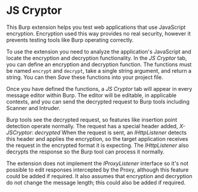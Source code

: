 # JS Cryptor

This Burp extension helps you test web applications that use JavaScript encryption. Encryption used this way provides no real security, however it prevents testing tools like Burp operating correctly.

To use the extension you need to analyze the application's JavaScript and locate the encryption and decryption functionality. In the *JS Cryptor* tab, you can define an encryption and decryption function. The functions must be named `encrypt` and `decrypt`, take a single string argument, and return a string. You can then *Save* these functions into your project file.

Once you have defined the functions, a *JS Cryptor* tab will appear in every message editor within Burp. The editor will be editable, in applicable contexts, and you can send the decrypted request to Burp tools including Scanner and Intruder.

Burp tools see the decrypted request, so features like insertion point detection operate normally. The request has a special header added, *X-JSCryptor: decrypted* When the request is sent, an *IHttpListener* detects this header and applies the encryption, so the target application receives the request in the encrypted format it is expecting. The *IHttpListener* also decrypts the response so the Burp tool can process it normally.

The extension does not implement the *IProxyListener* interface so it's not possible to edit responses intercepted by the Proxy, although this feature could be added if required. It also assumes that encryption and decryption do not change the message length; this could also be added if required.